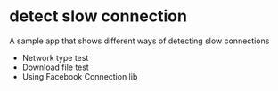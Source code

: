 # detect slow connection
A sample app that shows different ways of detecting slow connections
- Network type test
- Download file test
- Using Facebook Connection lib